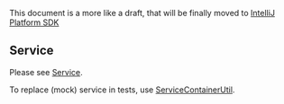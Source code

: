 This document is a more like a draft, that will be finally moved to [IntelliJ Platform SDK](https://plugins.jetbrains.com/docs/intellij)

## Service

Please see [Service](https://plugins.jetbrains.com/docs/intellij/plugin-services.html).

To replace (mock) service in tests, use [ServiceContainerUtil](https://github.com/JetBrains/intellij-community/blob/master/platform/testFramework/src/com/intellij/testFramework/ServiceContainerUtil.kt).